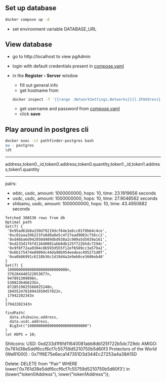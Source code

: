## Set up database

```bash
docker compose up -d
```

- set environment variable DATABASE_URL

## View database

- go to http://localhost to view pgAdmin
- login with default credentials present in [compose.yaml](compose.yaml)
- in the **Register - Server** window

  - fill out general info
  - get hostname from

  ```bash
  docker inspect -f '{{range .NetworkSettings.Networks}}{{.IPAddress}}{{end}}' pathfinder-postgres
  ```

  - get username and password from [compose.yaml](compose.yaml)
  - click **save**

## Play around in postgres cli

```bash
docker exec -it pathfinder-postgres bash
su - postgres
\dt
```

---

address,token0.\_id,token0.address,token0.quantity,token1.\_id,token1.address,token1.quantity

---

pairs:

- wbtc, usdc, amount: 1000000000, hops: 10, time: 23.1919656 seconds
- usdc, usdc, amount: 1000000000, hops: 10, time: 27.9048562 seconds
- shibainu, usdc, amount: 1000000000, hops: 10, time: 43.4950882 seconds

```
fetched 308530 rows from db
Optimal path
Set(7) {
 '0x95ad61b0a150d79219dcf64e1e6cc01f0b64c4ce',
 '0xc02aaa39b223fe8d0a0e5c4f27ead9083c756cc2',
 '0xd46ba6d942050d489dbd938a2c909a5d5039a161',
 '0xd233d1f6fd11640081abb8db125f722b5dc729dc',
 '0x9f8f72aa9304c8b593d555f12ef6589cc3a579a2',
 '0x6b175474e89094c44da98b954eedeac495271d0f',
 '0xa0b86991c6218b36c1d19d4a2e9eb0ce3606eb48'
}
Set(7) {
 100000000000000000000000000n,
 376284440322053077n,
 947891309896n,
 5308236466235n,
 8728519025566025248n,
 18455247818942650457022n,
 17942202343n
}
17942202343n

findPath(
  data.shibainu.address,
  data.usdc.address,
  BigInt("100000000000000000000000000")
)
let HOPS = 10;
```

Shitcoins:
USD: 0xd233d1f6fd11640081abb8db125f722b5dc729dc
AMIGO: 0x761d38e5ddf6ccf6cf7c55759d5210750b5d60f3
Protectors of the World (WeR1000) : 0x71f6E75e6eca147351D3d344Ec27253a4a38A15D

Delete:
DELETE from "Pair"
WHERE lower('0x761d38e5ddf6ccf6cf7c55759d5210750b5d60f3') in (lower("token0Address"), lower("token1Address"));
